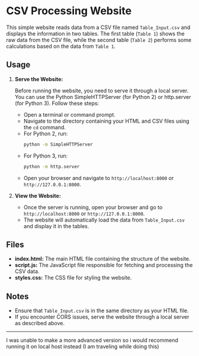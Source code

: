 # CSV Processing Website

This simple website reads data from a CSV file named `Table_Input.csv` and displays the information in two tables. The first table (`Table 1`) shows the raw data from the CSV file, while the second table (`Table 2`) performs some calculations based on the data from `Table 1`.

## Usage

1. **Serve the Website:**

    Before running the website, you need to serve it through a local server. You can use the Python SimpleHTTPServer (for Python 2) or http.server (for Python 3). Follow these steps:

    - Open a terminal or command prompt.
    - Navigate to the directory containing your HTML and CSV files using the `cd` command.
    - For Python 2, run:
        ```bash
        python -m SimpleHTTPServer
        ```
    - For Python 3, run:
        ```bash
        python -m http.server
        ```
    - Open your browser and navigate to `http://localhost:8000` or `http://127.0.0.1:8000`.

2. **View the Website:**

    - Once the server is running, open your browser and go to `http://localhost:8000` or `http://127.0.0.1:8000`.
    - The website will automatically load the data from `Table_Input.csv` and display it in the tables.

## Files

- **index.html:** The main HTML file containing the structure of the website.
- **script.js:** The JavaScript file responsible for fetching and processing the CSV data.
- **styles.css:** The CSS file for styling the website.

## Notes

- Ensure that `Table_Input.csv` is in the same directory as your HTML file.
- If you encounter CORS issues, serve the website through a local server as described above.

---
I was unable to make a more advanced version so i would recommend running it on local host instead (I am traveling while doing this)
